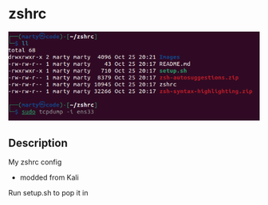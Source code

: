 # zshrc

![screenshot](./Images/scrnshot.png)

## Description
My zshrc config
- modded from Kali

Run setup.sh to pop it in
